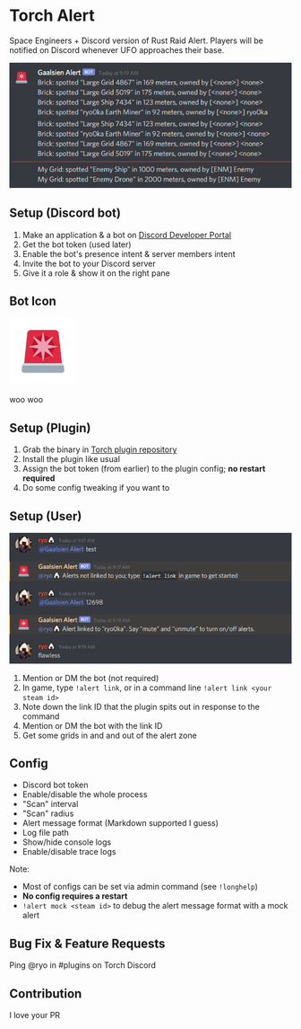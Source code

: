 # Torch Alert

Space Engineers + Discord version of Rust Raid Alert. 
Players will be notified on Discord whenever UFO approaches their base.

![user alerts](docs/user_alerts.png)

## Setup (Discord bot)

1. Make an application & a bot on [Discord Developer Portal](https://discord.com/developers/applications)
1. Get the bot token (used later)
1. Enable the bot's presence intent & server members intent
1. Invite the bot to your Discord server
1. Give it a role & show it on the right pane

## Bot Icon

![bot icon](docs/icon.png)

woo woo

## Setup (Plugin)

1. Grab the binary in [Torch plugin repository](https://torchapi.net/plugins/item/5a486edf-d677-4c5d-a4d7-9015dd9fb20b)
1. Install the plugin like usual
1. Assign the bot token (from earlier) to the plugin config; **no restart required**
1. Do some config tweaking if you want to

## Setup (User)

![user setup](docs/user_setup.png)

1. Mention or DM the bot (not required)
1. In game, type `!alert link`, or in a command line `!alert link <your steam id>`
1. Note down the link ID that the plugin spits out in response to the command
1. Mention or DM the bot with the link ID
1. Get some grids in and and out of the alert zone

## Config

* Discord bot token
* Enable/disable the whole process
* "Scan" interval
* "Scan" radius
* Alert message format (Markdown supported I guess)
* Log file path
* Show/hide console logs
* Enable/disable trace logs

Note:

* Most of configs can be set via admin command (see `!longhelp`)
* **No config requires a restart**
* `!alert mock <steam id>` to debug the alert message format with a mock alert

## Bug Fix & Feature Requests

Ping @ryo in #plugins on Torch Discord

## Contribution

I love your PR